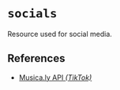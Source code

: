 # `socials`

Resource used for social media.


## References
  - [Musica.ly API _(TikTok)_](https://medium.com/@szdc/reverse-engineering-the-musical-ly-api-662331008eb3)
